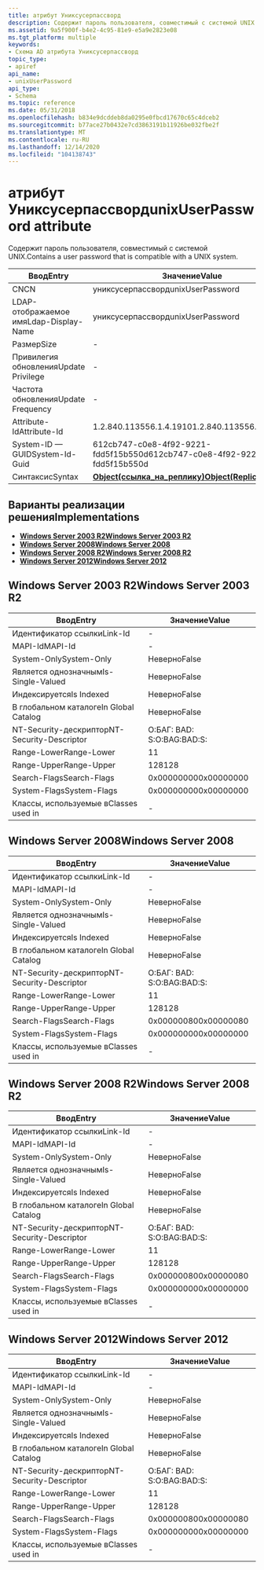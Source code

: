 ```yaml
---
title: атрибут Униксусерпассворд
description: Содержит пароль пользователя, совместимый с системой UNIX.
ms.assetid: 9a5f900f-b4e2-4c95-81e9-e5a9e2823e08
ms.tgt_platform: multiple
keywords:
- Схема AD атрибута Униксусерпассворд
topic_type:
- apiref
api_name:
- unixUserPassword
api_type:
- Schema
ms.topic: reference
ms.date: 05/31/2018
ms.openlocfilehash: b834e9dcddeb8da0295e0fbcd17670c65c4dceb2
ms.sourcegitcommit: b77ace27b0432e7cd3863191b11926be032fbe2f
ms.translationtype: MT
ms.contentlocale: ru-RU
ms.lasthandoff: 12/14/2020
ms.locfileid: "104138743"
---
```

# <a name="unixuserpassword-attribute"></a><span data-ttu-id="c183d-104">атрибут Униксусерпассворд</span><span class="sxs-lookup"><span data-stu-id="c183d-104">unixUserPassword attribute</span></span>

<span data-ttu-id="c183d-105">Содержит пароль пользователя, совместимый с системой UNIX.</span><span class="sxs-lookup"><span data-stu-id="c183d-105">Contains a user password that is compatible with a UNIX system.</span></span>



| <span data-ttu-id="c183d-106">Ввод</span><span class="sxs-lookup"><span data-stu-id="c183d-106">Entry</span></span> | <span data-ttu-id="c183d-107">Значение</span><span class="sxs-lookup"><span data-stu-id="c183d-107">Value</span></span> |
|-------------------|-------------------------------------------------------|
| <span data-ttu-id="c183d-108">CN</span><span class="sxs-lookup"><span data-stu-id="c183d-108">CN</span></span>                | <span data-ttu-id="c183d-109">униксусерпассворд</span><span class="sxs-lookup"><span data-stu-id="c183d-109">unixUserPassword</span></span>                                      |
| <span data-ttu-id="c183d-110">LDAP-отображаемое имя</span><span class="sxs-lookup"><span data-stu-id="c183d-110">Ldap-Display-Name</span></span> | <span data-ttu-id="c183d-111">униксусерпассворд</span><span class="sxs-lookup"><span data-stu-id="c183d-111">unixUserPassword</span></span>                                      |
| <span data-ttu-id="c183d-112">Размер</span><span class="sxs-lookup"><span data-stu-id="c183d-112">Size</span></span>              | \-                                                    |
| <span data-ttu-id="c183d-113">Привилегия обновления</span><span class="sxs-lookup"><span data-stu-id="c183d-113">Update Privilege</span></span>  | \-                                                    |
| <span data-ttu-id="c183d-114">Частота обновления</span><span class="sxs-lookup"><span data-stu-id="c183d-114">Update Frequency</span></span>  | \-                                                    |
| <span data-ttu-id="c183d-115">Attribute-Id</span><span class="sxs-lookup"><span data-stu-id="c183d-115">Attribute-Id</span></span>      | <span data-ttu-id="c183d-116">1.2.840.113556.1.4.1910</span><span class="sxs-lookup"><span data-stu-id="c183d-116">1.2.840.113556.1.4.1910</span></span>                               |
| <span data-ttu-id="c183d-117">System-ID — GUID</span><span class="sxs-lookup"><span data-stu-id="c183d-117">System-Id-Guid</span></span>    | <span data-ttu-id="c183d-118">612cb747-c0e8-4f92-9221-fdd5f15b550d</span><span class="sxs-lookup"><span data-stu-id="c183d-118">612cb747-c0e8-4f92-9221-fdd5f15b550d</span></span>                  |
| <span data-ttu-id="c183d-119">Синтаксис</span><span class="sxs-lookup"><span data-stu-id="c183d-119">Syntax</span></span>            | [<span data-ttu-id="c183d-120">**Object(ссылка_на_реплику)**</span><span class="sxs-lookup"><span data-stu-id="c183d-120">**Object(Replica-Link)**</span></span>](s-object-replica-link.md) |



## <a name="implementations"></a><span data-ttu-id="c183d-121">Варианты реализации решения</span><span class="sxs-lookup"><span data-stu-id="c183d-121">Implementations</span></span>

-   [<span data-ttu-id="c183d-122">**Windows Server 2003 R2**</span><span class="sxs-lookup"><span data-stu-id="c183d-122">**Windows Server 2003 R2**</span></span>](#windows-server-2003-r2)
-   [<span data-ttu-id="c183d-123">**Windows Server 2008**</span><span class="sxs-lookup"><span data-stu-id="c183d-123">**Windows Server 2008**</span></span>](#windows-server-2008)
-   [<span data-ttu-id="c183d-124">**Windows Server 2008 R2**</span><span class="sxs-lookup"><span data-stu-id="c183d-124">**Windows Server 2008 R2**</span></span>](#windows-server-2008-r2)
-   [<span data-ttu-id="c183d-125">**Windows Server 2012**</span><span class="sxs-lookup"><span data-stu-id="c183d-125">**Windows Server 2012**</span></span>](#windows-server-2012)

## <a name="windows-server-2003-r2"></a><span data-ttu-id="c183d-126">Windows Server 2003 R2</span><span class="sxs-lookup"><span data-stu-id="c183d-126">Windows Server 2003 R2</span></span>



| <span data-ttu-id="c183d-127">Ввод</span><span class="sxs-lookup"><span data-stu-id="c183d-127">Entry</span></span> | <span data-ttu-id="c183d-128">Значение</span><span class="sxs-lookup"><span data-stu-id="c183d-128">Value</span></span> |
|------------------------|--------------|
| <span data-ttu-id="c183d-129">Идентификатор ссылки</span><span class="sxs-lookup"><span data-stu-id="c183d-129">Link-Id</span></span>                | \-           |
| <span data-ttu-id="c183d-130">MAPI-Id</span><span class="sxs-lookup"><span data-stu-id="c183d-130">MAPI-Id</span></span>                | \-           |
| <span data-ttu-id="c183d-131">System-Only</span><span class="sxs-lookup"><span data-stu-id="c183d-131">System-Only</span></span>            | <span data-ttu-id="c183d-132">Неверно</span><span class="sxs-lookup"><span data-stu-id="c183d-132">False</span></span>        |
| <span data-ttu-id="c183d-133">Является однозначным</span><span class="sxs-lookup"><span data-stu-id="c183d-133">Is-Single-Valued</span></span>       | <span data-ttu-id="c183d-134">Неверно</span><span class="sxs-lookup"><span data-stu-id="c183d-134">False</span></span>        |
| <span data-ttu-id="c183d-135">Индексируется</span><span class="sxs-lookup"><span data-stu-id="c183d-135">Is Indexed</span></span>             | <span data-ttu-id="c183d-136">Неверно</span><span class="sxs-lookup"><span data-stu-id="c183d-136">False</span></span>        |
| <span data-ttu-id="c183d-137">В глобальном каталоге</span><span class="sxs-lookup"><span data-stu-id="c183d-137">In Global Catalog</span></span>      | <span data-ttu-id="c183d-138">Неверно</span><span class="sxs-lookup"><span data-stu-id="c183d-138">False</span></span>        |
| <span data-ttu-id="c183d-139">NT-Security-дескриптор</span><span class="sxs-lookup"><span data-stu-id="c183d-139">NT-Security-Descriptor</span></span> | <span data-ttu-id="c183d-140">О:БАГ: BAD: S:</span><span class="sxs-lookup"><span data-stu-id="c183d-140">O:BAG:BAD:S:</span></span> |
| <span data-ttu-id="c183d-141">Range-Lower</span><span class="sxs-lookup"><span data-stu-id="c183d-141">Range-Lower</span></span>            | <span data-ttu-id="c183d-142">1</span><span class="sxs-lookup"><span data-stu-id="c183d-142">1</span></span>            |
| <span data-ttu-id="c183d-143">Range-Upper</span><span class="sxs-lookup"><span data-stu-id="c183d-143">Range-Upper</span></span>            | <span data-ttu-id="c183d-144">128</span><span class="sxs-lookup"><span data-stu-id="c183d-144">128</span></span>          |
| <span data-ttu-id="c183d-145">Search-Flags</span><span class="sxs-lookup"><span data-stu-id="c183d-145">Search-Flags</span></span>           | <span data-ttu-id="c183d-146">0x00000000</span><span class="sxs-lookup"><span data-stu-id="c183d-146">0x00000000</span></span>   |
| <span data-ttu-id="c183d-147">System-Flags</span><span class="sxs-lookup"><span data-stu-id="c183d-147">System-Flags</span></span>           | <span data-ttu-id="c183d-148">0x00000000</span><span class="sxs-lookup"><span data-stu-id="c183d-148">0x00000000</span></span>   |
| <span data-ttu-id="c183d-149">Классы, используемые в</span><span class="sxs-lookup"><span data-stu-id="c183d-149">Classes used in</span></span>        | \-           |



## <a name="windows-server-2008"></a><span data-ttu-id="c183d-150">Windows Server 2008</span><span class="sxs-lookup"><span data-stu-id="c183d-150">Windows Server 2008</span></span>



| <span data-ttu-id="c183d-151">Ввод</span><span class="sxs-lookup"><span data-stu-id="c183d-151">Entry</span></span> | <span data-ttu-id="c183d-152">Значение</span><span class="sxs-lookup"><span data-stu-id="c183d-152">Value</span></span> |
|------------------------|--------------|
| <span data-ttu-id="c183d-153">Идентификатор ссылки</span><span class="sxs-lookup"><span data-stu-id="c183d-153">Link-Id</span></span>                | \-           |
| <span data-ttu-id="c183d-154">MAPI-Id</span><span class="sxs-lookup"><span data-stu-id="c183d-154">MAPI-Id</span></span>                | \-           |
| <span data-ttu-id="c183d-155">System-Only</span><span class="sxs-lookup"><span data-stu-id="c183d-155">System-Only</span></span>            | <span data-ttu-id="c183d-156">Неверно</span><span class="sxs-lookup"><span data-stu-id="c183d-156">False</span></span>        |
| <span data-ttu-id="c183d-157">Является однозначным</span><span class="sxs-lookup"><span data-stu-id="c183d-157">Is-Single-Valued</span></span>       | <span data-ttu-id="c183d-158">Неверно</span><span class="sxs-lookup"><span data-stu-id="c183d-158">False</span></span>        |
| <span data-ttu-id="c183d-159">Индексируется</span><span class="sxs-lookup"><span data-stu-id="c183d-159">Is Indexed</span></span>             | <span data-ttu-id="c183d-160">Неверно</span><span class="sxs-lookup"><span data-stu-id="c183d-160">False</span></span>        |
| <span data-ttu-id="c183d-161">В глобальном каталоге</span><span class="sxs-lookup"><span data-stu-id="c183d-161">In Global Catalog</span></span>      | <span data-ttu-id="c183d-162">Неверно</span><span class="sxs-lookup"><span data-stu-id="c183d-162">False</span></span>        |
| <span data-ttu-id="c183d-163">NT-Security-дескриптор</span><span class="sxs-lookup"><span data-stu-id="c183d-163">NT-Security-Descriptor</span></span> | <span data-ttu-id="c183d-164">О:БАГ: BAD: S:</span><span class="sxs-lookup"><span data-stu-id="c183d-164">O:BAG:BAD:S:</span></span> |
| <span data-ttu-id="c183d-165">Range-Lower</span><span class="sxs-lookup"><span data-stu-id="c183d-165">Range-Lower</span></span>            | <span data-ttu-id="c183d-166">1</span><span class="sxs-lookup"><span data-stu-id="c183d-166">1</span></span>            |
| <span data-ttu-id="c183d-167">Range-Upper</span><span class="sxs-lookup"><span data-stu-id="c183d-167">Range-Upper</span></span>            | <span data-ttu-id="c183d-168">128</span><span class="sxs-lookup"><span data-stu-id="c183d-168">128</span></span>          |
| <span data-ttu-id="c183d-169">Search-Flags</span><span class="sxs-lookup"><span data-stu-id="c183d-169">Search-Flags</span></span>           | <span data-ttu-id="c183d-170">0x00000080</span><span class="sxs-lookup"><span data-stu-id="c183d-170">0x00000080</span></span>   |
| <span data-ttu-id="c183d-171">System-Flags</span><span class="sxs-lookup"><span data-stu-id="c183d-171">System-Flags</span></span>           | <span data-ttu-id="c183d-172">0x00000000</span><span class="sxs-lookup"><span data-stu-id="c183d-172">0x00000000</span></span>   |
| <span data-ttu-id="c183d-173">Классы, используемые в</span><span class="sxs-lookup"><span data-stu-id="c183d-173">Classes used in</span></span>        | \-           |



## <a name="windows-server-2008-r2"></a><span data-ttu-id="c183d-174">Windows Server 2008 R2</span><span class="sxs-lookup"><span data-stu-id="c183d-174">Windows Server 2008 R2</span></span>



| <span data-ttu-id="c183d-175">Ввод</span><span class="sxs-lookup"><span data-stu-id="c183d-175">Entry</span></span> | <span data-ttu-id="c183d-176">Значение</span><span class="sxs-lookup"><span data-stu-id="c183d-176">Value</span></span> |
|------------------------|--------------|
| <span data-ttu-id="c183d-177">Идентификатор ссылки</span><span class="sxs-lookup"><span data-stu-id="c183d-177">Link-Id</span></span>                | \-           |
| <span data-ttu-id="c183d-178">MAPI-Id</span><span class="sxs-lookup"><span data-stu-id="c183d-178">MAPI-Id</span></span>                | \-           |
| <span data-ttu-id="c183d-179">System-Only</span><span class="sxs-lookup"><span data-stu-id="c183d-179">System-Only</span></span>            | <span data-ttu-id="c183d-180">Неверно</span><span class="sxs-lookup"><span data-stu-id="c183d-180">False</span></span>        |
| <span data-ttu-id="c183d-181">Является однозначным</span><span class="sxs-lookup"><span data-stu-id="c183d-181">Is-Single-Valued</span></span>       | <span data-ttu-id="c183d-182">Неверно</span><span class="sxs-lookup"><span data-stu-id="c183d-182">False</span></span>        |
| <span data-ttu-id="c183d-183">Индексируется</span><span class="sxs-lookup"><span data-stu-id="c183d-183">Is Indexed</span></span>             | <span data-ttu-id="c183d-184">Неверно</span><span class="sxs-lookup"><span data-stu-id="c183d-184">False</span></span>        |
| <span data-ttu-id="c183d-185">В глобальном каталоге</span><span class="sxs-lookup"><span data-stu-id="c183d-185">In Global Catalog</span></span>      | <span data-ttu-id="c183d-186">Неверно</span><span class="sxs-lookup"><span data-stu-id="c183d-186">False</span></span>        |
| <span data-ttu-id="c183d-187">NT-Security-дескриптор</span><span class="sxs-lookup"><span data-stu-id="c183d-187">NT-Security-Descriptor</span></span> | <span data-ttu-id="c183d-188">О:БАГ: BAD: S:</span><span class="sxs-lookup"><span data-stu-id="c183d-188">O:BAG:BAD:S:</span></span> |
| <span data-ttu-id="c183d-189">Range-Lower</span><span class="sxs-lookup"><span data-stu-id="c183d-189">Range-Lower</span></span>            | <span data-ttu-id="c183d-190">1</span><span class="sxs-lookup"><span data-stu-id="c183d-190">1</span></span>            |
| <span data-ttu-id="c183d-191">Range-Upper</span><span class="sxs-lookup"><span data-stu-id="c183d-191">Range-Upper</span></span>            | <span data-ttu-id="c183d-192">128</span><span class="sxs-lookup"><span data-stu-id="c183d-192">128</span></span>          |
| <span data-ttu-id="c183d-193">Search-Flags</span><span class="sxs-lookup"><span data-stu-id="c183d-193">Search-Flags</span></span>           | <span data-ttu-id="c183d-194">0x00000080</span><span class="sxs-lookup"><span data-stu-id="c183d-194">0x00000080</span></span>   |
| <span data-ttu-id="c183d-195">System-Flags</span><span class="sxs-lookup"><span data-stu-id="c183d-195">System-Flags</span></span>           | <span data-ttu-id="c183d-196">0x00000000</span><span class="sxs-lookup"><span data-stu-id="c183d-196">0x00000000</span></span>   |
| <span data-ttu-id="c183d-197">Классы, используемые в</span><span class="sxs-lookup"><span data-stu-id="c183d-197">Classes used in</span></span>        | \-           |



## <a name="windows-server-2012"></a><span data-ttu-id="c183d-198">Windows Server 2012</span><span class="sxs-lookup"><span data-stu-id="c183d-198">Windows Server 2012</span></span>



| <span data-ttu-id="c183d-199">Ввод</span><span class="sxs-lookup"><span data-stu-id="c183d-199">Entry</span></span> | <span data-ttu-id="c183d-200">Значение</span><span class="sxs-lookup"><span data-stu-id="c183d-200">Value</span></span> |
|------------------------|--------------|
| <span data-ttu-id="c183d-201">Идентификатор ссылки</span><span class="sxs-lookup"><span data-stu-id="c183d-201">Link-Id</span></span>                | \-           |
| <span data-ttu-id="c183d-202">MAPI-Id</span><span class="sxs-lookup"><span data-stu-id="c183d-202">MAPI-Id</span></span>                | \-           |
| <span data-ttu-id="c183d-203">System-Only</span><span class="sxs-lookup"><span data-stu-id="c183d-203">System-Only</span></span>            | <span data-ttu-id="c183d-204">Неверно</span><span class="sxs-lookup"><span data-stu-id="c183d-204">False</span></span>        |
| <span data-ttu-id="c183d-205">Является однозначным</span><span class="sxs-lookup"><span data-stu-id="c183d-205">Is-Single-Valued</span></span>       | <span data-ttu-id="c183d-206">Неверно</span><span class="sxs-lookup"><span data-stu-id="c183d-206">False</span></span>        |
| <span data-ttu-id="c183d-207">Индексируется</span><span class="sxs-lookup"><span data-stu-id="c183d-207">Is Indexed</span></span>             | <span data-ttu-id="c183d-208">Неверно</span><span class="sxs-lookup"><span data-stu-id="c183d-208">False</span></span>        |
| <span data-ttu-id="c183d-209">В глобальном каталоге</span><span class="sxs-lookup"><span data-stu-id="c183d-209">In Global Catalog</span></span>      | <span data-ttu-id="c183d-210">Неверно</span><span class="sxs-lookup"><span data-stu-id="c183d-210">False</span></span>        |
| <span data-ttu-id="c183d-211">NT-Security-дескриптор</span><span class="sxs-lookup"><span data-stu-id="c183d-211">NT-Security-Descriptor</span></span> | <span data-ttu-id="c183d-212">О:БАГ: BAD: S:</span><span class="sxs-lookup"><span data-stu-id="c183d-212">O:BAG:BAD:S:</span></span> |
| <span data-ttu-id="c183d-213">Range-Lower</span><span class="sxs-lookup"><span data-stu-id="c183d-213">Range-Lower</span></span>            | <span data-ttu-id="c183d-214">1</span><span class="sxs-lookup"><span data-stu-id="c183d-214">1</span></span>            |
| <span data-ttu-id="c183d-215">Range-Upper</span><span class="sxs-lookup"><span data-stu-id="c183d-215">Range-Upper</span></span>            | <span data-ttu-id="c183d-216">128</span><span class="sxs-lookup"><span data-stu-id="c183d-216">128</span></span>          |
| <span data-ttu-id="c183d-217">Search-Flags</span><span class="sxs-lookup"><span data-stu-id="c183d-217">Search-Flags</span></span>           | <span data-ttu-id="c183d-218">0x00000080</span><span class="sxs-lookup"><span data-stu-id="c183d-218">0x00000080</span></span>   |
| <span data-ttu-id="c183d-219">System-Flags</span><span class="sxs-lookup"><span data-stu-id="c183d-219">System-Flags</span></span>           | <span data-ttu-id="c183d-220">0x00000000</span><span class="sxs-lookup"><span data-stu-id="c183d-220">0x00000000</span></span>   |
| <span data-ttu-id="c183d-221">Классы, используемые в</span><span class="sxs-lookup"><span data-stu-id="c183d-221">Classes used in</span></span>        | \-           |



 

 




